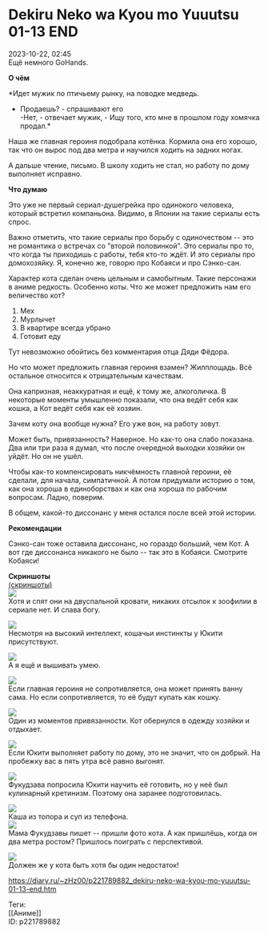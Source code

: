 Dekiru Neko wa Kyou mo Yuuutsu 01-13 END
=========================================

   
 2023-10-22, 02:45   
  Ещё немного GoHands.   
   
  **О чём**    
   
  *Идет мужик по птичьему рынку, на поводке медведь.   
 - Продаешь? - спрашивают его   
 -Нет, - отвечает мужик, - Ищу того, кто мне в прошлом году хомячка продал.*    
   
 Наша же главная героиня подобрала котёнка. Кормила она его хорошо, так что он вырос под два метра и научился ходить на задних ногах.   
   
 А дальше чтение, письмо. В школу ходить не стал, но работу по дому выполняет исправно.   
   
  **Что думаю**    
   
 Это уже не первый сериал-душегрейка про одинокого человека, который встретил компаньона. Видимо, в Японии на такие сериалы есть спрос.   
   
 Важно отметить, что такие сериалы про борьбу с одиночеством -- это не романтика о встречах со "второй половинкой". Это сериалы про то, что когда ты приходишь с работы, тебя кто-то ждёт. И это сериалы про домохозяйку. Я, конечно же, говорю про Кобаяси и про Сэнко-сан.   
   
 Характер кота сделан очень цельным и самобытным. Такие персонажи в аниме редкость. Особенно коты. Что же может предложить нам его величество кот?   
   
 1. Мех   
 2. Мурлычет   
 3. В квартире всегда убрано   
 4. Готовит еду   
   
 Тут невозможно обойтись без комментария отца Дяди Фёдора.   
   
 Но что может предложить главная героиня взамен? Жилплощадь. Всё остальное относится к отрицательным качествам.   
   
 Она капризная, неаккуратная и ещё, к тому же, алкоголичка. В некоторые моменты умышленно показали, что она ведёт себя как кошка, а Кот ведёт себя как её хозяин.   
   
 Зачем коту она вообще нужна? Его уже вон, на работу зовут.   
   
 Может быть, привязанность? Наверное. Но как-то она слабо показана. Два или три раза я думал, что после очередной выходки хозяйки он уйдёт. Но он не ушёл.   
   
 Чтобы как-то компенсировать никчёмность главной героини, её сделали, для начала, симпатичной. А потом придумали историю о том, как она хороша в единоборствах и как она хороша по рабочим вопросам. Ладно, поверим.   
   
 В общем, какой-то диссонанс у меня остался после всей этой истории.   
   
  **Рекомендации**    
   
 Сэнко-сан тоже оставила диссонанс, но гораздо больший, чем Кот. А вот где диссонанса никакого не было -- так это в Кобаяси. Смотрите Кобаяси!   
   
  **Скриншоты**    
  [(скриншоты)](https://zHz00.diary.ru/p221789882.htm?index=1#linkmore221789882m1)       
  [![](pics/Woar6l.jpg)](https://yapx.ru/image/Woar6)    
 Хотя и спят они на двуспальной кровати, никаких отсылок к зоофилии в сериале нет. И слава богу.   
   
  [![](pics/Woar2l.jpg)](https://yapx.ru/image/Woar2)    
 Несмотря на высокий интеллект, кошачьи инстинкты у Юкити присутствуют.   
   
  [![](pics/Woar3l.jpg)](https://yapx.ru/image/Woar3)    
 А я ещё и вышивать умею.   
   
  [![](pics/Woar7l.jpg)](https://yapx.ru/image/Woar7)    
 Если главная героиня не сопротивляется, она может принять ванну сама. Но если сопротивляется, то её будут купать как кошку.   
   
  [![](pics/Woar8l.jpg)](https://yapx.ru/image/Woar8)    
 Один из моментов привязанности. Кот обернулся в одежду хозяйки и отдыхает.   
   
  [![](pics/Woar9l.jpg)](https://yapx.ru/image/Woar9)    
 Если Юкити выполняет работу по дому, это не значит, что он добрый. На пробежку вас в пять утра всё равно выгонят.   
   
  [![](pics/WoauAl.jpg)](https://yapx.ru/image/WoauA)    
 Фукудзава попросила Юкити научить её готовить, но у неё был кулинарный кретинизм. Поэтому она заранее подготовилась.   
   
  [![](pics/Woar4l.jpg)](https://yapx.ru/image/Woar4)    
 Каша из топора и суп из телефона.   
  [![](pics/Woar5l.jpg)](https://yapx.ru/image/Woar5)    
 Мама Фукудзавы пишет -- пришли фото кота. А как пришлёшь, когда он два метра ростом? Пришлось поиграть с перспективой.   
   
  [![](pics/WoauBl.jpg)](https://yapx.ru/image/WoauB)    
 Должен же у кота быть хотя бы один недостаток!   
      
    
 <https://diary.ru/~zHz00/p221789882_dekiru-neko-wa-kyou-mo-yuuutsu-01-13-end.htm>   
   
 Теги:   
 [[Аниме]]   
 ID: p221789882